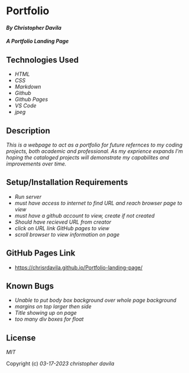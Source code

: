 # Portfolio

####  _By Christopher Davila_

#### _A Portfolio Landing Page_

## Technologies Used

* _HTML_
* _CSS_
* _Markdown_
* _Github_
* _Github Pages_
* _VS Code_
* _jpeg_

## Description

_This is a webpage to act as a portfolio for future refernces to my coding projects, both academic and professional. As my exprience expands I'm hoping the cataloged projects will demonstrate my capabilites and improvements over time._

## Setup/Installation Requirements

* _Run server_
* _must have access to internet to find URL and reach browser page to view_
* _must have a github account to view, create if not created_
* _Should have recieved URL from creator_
* _click on URL link GitHub pages to view_
* _scroll browser to view information on page_

## GitHub Pages Link
* https://chrisrdavila.github.io/Portfolio-landing-page/

## Known Bugs

* _Unable to put body box background over whole page background_
* _margins on top larger then side_
* _Title showing up on page_
* _too many div boxes for float_

## License

_MIT_

Copyright (c) _03-17-2023_ _christopher davila_